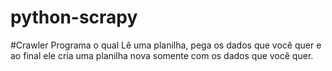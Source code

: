 # python-scrapy

#Crawler
Programa o qual Lê uma planilha, pega os dados que você quer e ao final
ele cria uma planilha nova somente com os dados que você quer.

